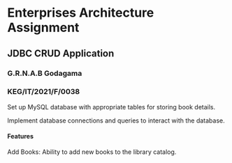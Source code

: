 #  Enterprises Architecture Assignment

## JDBC CRUD Application

### G.R.N.A.B Godagama
### KEG/IT/2021/F/0038
Set up MySQL database with appropriate tables for storing book details.

Implement database connections and queries to interact with the database.

#### Features

Add Books: Ability to add new books to the library catalog.


